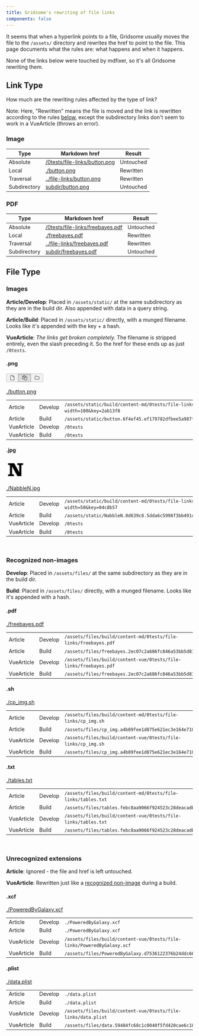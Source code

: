```yaml
---
title: Gridsome's rewriting of file links
components: false
---
```


It seems that when a hyperlink points to a file, Gridsome usually moves the file to the `/assets/` directory and rewrites the href to point to the file. This page documents what the rules are: what happens and when it happens.

None of the links below were touched by mdfixer, so it's all Gridsome rewriting them.

<div class="compact">


Link Type
---------

How much are the rewriting rules affected by the type of link?

Note: Here, "Rewritten" means the file is moved and the link is rewritten according to the rules [below](#file-type), except the subdirectory links don't seem to work in a VueArticle (throws an error).

### Image

| Type         | Markdown href                                                  | Result    |
|--------------|----------------------------------------------------------------|-----------|
| Absolute     | [/0tests/file-links/button.png](/0tests/file-links/button.png) | Untouched |
| Local        | [./button.png](./button.png)                                   | Rewritten |
| Traversal    | [../file-links/button.png](../file-links/button.png)           | Rewritten |
| Subdirectory | [subdir/button.png](subdir/button.png)                         | Untouched |

### PDF

| Type         | Markdown href                                                        | Result    |
|--------------|----------------------------------------------------------------------|-----------|
| Absolute     | [/0tests/file-links/freebayes.pdf](/0tests/file-links/freebayes.pdf) | Untouched |
| Local        | [./freebayes.pdf](./freebayes.pdf)                                   | Rewritten |
| Traversal    | [../file-links/freebayes.pdf](../file-links/freebayes.pdf)           | Rewritten |
| Subdirectory | [subdir/freebayes.pdf](subdir/freebayes.pdf)                         | Untouched |

</div>


File Type
---------

<div class="no-header compact">

### Images

**Article/Develop**: Placed in `/assets/static/` at the same subdirectory as they are in the build dir. Also appended with data in a query string.

**Article/Build**: Placed in `/assets/static/` directly, with a munged filename. Looks like it's appended with the key + a hash.

**VueArticle**: *The links get broken completely.* The filename is stripped entirely, even the slash preceding it. So the href for these ends up as just `/0tests`.

#### .png

<div class="float-right">

![./button.png](./button.png)

</div>

[./button.png](./button.png)

|            |         |                                                                           |
|------------|---------|---------------------------------------------------------------------------|
| Article    | Develop | `/assets/static/build/content-md/0tests/file-links/button.png?width=100&key=2ab13f8` |
| Article    | Build   | `/assets/static/button.6f4ef45.ef179782dfbee5a987fdf0dac5aa8fea.png`      |
| VueArticle | Develop | `/0tests`                                                                 |
| VueArticle | Build   | `/0tests`                                                                 |

#### .jpg

<div class="float-right">

![./NabbleN.jpg](./NabbleN.jpg)

</div>

[./NabbleN.jpg](./NabbleN.jpg)

|            |         |                                                                           |
|------------|---------|---------------------------------------------------------------------------|
| Article    | Develop | `/assets/static/build/content-md/0tests/file-links/NabbleN.jpg?width=50&key=04c8b57` |
| Article    | Build   | `/assets/static/NabbleN.0d639c8.5dda6c5998f3bb491c1d7a5cca692cb5.jpg`     |
| VueArticle | Develop | `/0tests`                                                                 |
| VueArticle | Build   | `/0tests`                                                                 |

<br />

### Recognized non-images

**Develop**: Placed in `/assets/files/` at the same subdirectory as they are in the build dir.

**Build**: Placed in `/assets/files/` directly, with a munged filename. Looks like it's appended with a hash.

#### .pdf

[./freebayes.pdf](./freebayes.pdf)

|            |         |                                                                   |
|------------|---------|-------------------------------------------------------------------|
| Article    | Develop | `/assets/files/build/content-md/0tests/file-links/freebayes.pdf`  |
| Article    | Build   | `/assets/files/freebayes.2ec07c2a686fc846a53bb5d81b9c10d9.pdf`    |
| VueArticle | Develop | `/assets/files/build/content-vue/0tests/file-links/freebayes.pdf` |
| VueArticle | Build   | `/assets/files/freebayes.2ec07c2a686fc846a53bb5d81b9c10d9.pdf`    |

#### .sh

[./cp_img.sh](./cp_img.sh)

|            |         |                                                               |
|------------|---------|---------------------------------------------------------------|
| Article    | Develop | `/assets/files/build/content-md/0tests/file-links/cp_img.sh`  |
| Article    | Build   | `/assets/files/cp_img.a4b09fee1d875e621ec3e164e7105337.sh`    |
| VueArticle | Develop | `/assets/files/build/content-vue/0tests/file-links/cp_img.sh` |
| VueArticle | Build   | `/assets/files/cp_img.a4b09fee1d875e621ec3e164e7105337.sh`    |

#### .txt

[./tables.txt](./tables.txt)

|            |         |                                                                |
|------------|---------|----------------------------------------------------------------|
| Article    | Develop | `/assets/files/build/content-md/0tests/file-links/tables.txt`  |
| Article    | Build   | `/assets/files/tables.febc8aa9066f924523c28deacadb1857.txt`    |
| VueArticle | Develop | `/assets/files/build/content-vue/0tests/file-links/tables.txt` |
| VueArticle | Build   | `/assets/files/tables.febc8aa9066f924523c28deacadb1857.txt`    |

<br />

### Unrecognized extensions

**Article**: Ignored - the file and href is left untouched.

**VueArticle**: Rewritten just like a [recognized non-image](#recognized-non-images) during a build.

#### .xcf

[./PoweredByGalaxy.xcf](./PoweredByGalaxy.xcf)

|            |         |                                                                         |
|------------|---------|-------------------------------------------------------------------------|
| Article    | Develop | `./PoweredByGalaxy.xcf`                                                 |
| Article    | Build   | `./PoweredByGalaxy.xcf`                                                 |
| VueArticle | Develop | `/assets/files/build/content-vue/0tests/file-links/PoweredByGalaxy.xcf` |
| VueArticle | Build   | `/assets/files/PoweredByGalaxy.d7536122376b24ddc66657f05d6c7798.xcf`    |

#### .plist

[./data.plist](./data.plist)

|            |         |                                                                |
|------------|---------|----------------------------------------------------------------|
| Article    | Develop | `./data.plist`                                                 |
| Article    | Build   | `./data.plist`                                                 |
| VueArticle | Develop | `/assets/files/build/content-vue/0tests/file-links/data.plist` |
| VueArticle | Build   | `/assets/files/data.59484fc68c1c0040f5fd420cae6c1861.plist`    |

</div>
